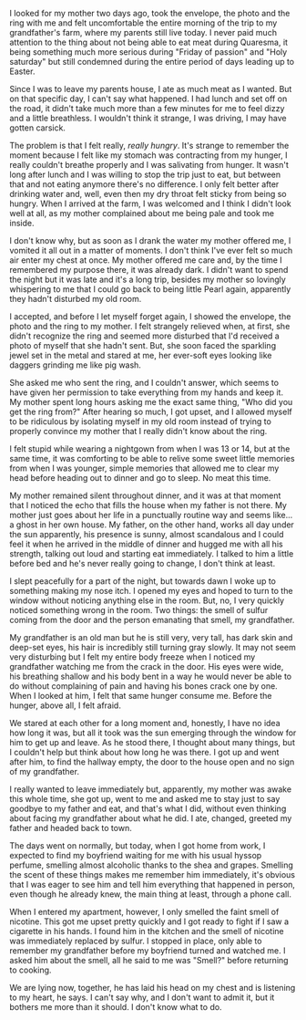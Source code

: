 I looked for my mother two days ago, took the envelope, the photo and the ring with me and felt uncomfortable the entire morning of the trip to my grandfather's farm, where my parents still live today. I never paid much attention to the thing about not being able to eat meat during Quaresma, it being something much more serious during "Friday of passion" and "Holy saturday" but still condemned during the entire period of days leading up to Easter.

Since I was to leave my parents house, I ate as much meat as I wanted. But on that specific day, I can't say what happened. I had lunch and set off on the road, it didn't take much more than a few minutes for me to feel dizzy and a little breathless. I wouldn't think it strange, I was driving, I may have gotten carsick.

The problem is that I felt really, *really hungry*. It's strange to remember the moment because I felt like my stomach was contracting from my hunger, I really couldn't breathe properly and I was salivating from hunger. It wasn't long after lunch and I was willing to stop the trip just to eat, but between that and not eating anymore there's no difference. I only felt better after drinking water and, well, even then my dry throat felt sticky from being so hungry. When I arrived at the farm, I was welcomed and I think I didn't look well at all, as my mother complained about me being pale and took me inside.

I don't know why, but as soon as I drank the water my mother offered me, I vomited it all out in a matter of moments. I don't think I've ever felt so much air enter my chest at once. My mother offered me care and, by the time I remembered my purpose there, it was already dark. I didn't want to spend the night but it was late and it's a long trip, besides my mother so lovingly whispering to me that I could go back to being little Pearl again, apparently they hadn't disturbed my old room.

I accepted, and before I let myself forget again, I showed the envelope, the photo and the ring to my mother. I felt strangely relieved when, at first, she didn't recognize the ring and seemed more disturbed that I'd received a photo of myself that she hadn't sent. But, she soon faced the sparkling jewel set in the metal and stared at me, her ever-soft eyes looking like daggers grinding me like pig wash.

She asked me who sent the ring, and I couldn't answer, which seems to have given her permission to take everything from my hands and keep it. My mother spent long hours asking me the exact same thing, "Who did you get the ring from?" After hearing so much, I got upset, and I allowed myself to be ridiculous by isolating myself in my old room instead of trying to properly convince my mother that I really didn't know about the ring.

I felt stupid while wearing a nightgown from when I was 13 or 14, but at the same time, it was comforting to be able to relive some sweet little memories from when I was younger, simple memories that allowed me to clear my head before heading out to dinner and go to sleep. No meat this time.

My mother remained silent throughout dinner, and it was at that moment that I noticed the echo that fills the house when my father is not there. My mother just goes about her life in a punctually routine way and seems like... a ghost in her own house. My father, on the other hand, works all day under the sun apparently, his presence is sunny, almost scandalous and I could feel it when he arrived in the middle of dinner and hugged me with all his strength, talking out loud and starting eat immediately. I talked to him a little before bed and he's never really going to change, I don't think at least.

I slept peacefully for a part of the night, but towards dawn I woke up to something making my nose itch. I opened my eyes and hoped to turn to the window without noticing anything else in the room. But, no, I very quickly noticed something wrong in the room. Two things: the smell of sulfur coming from the door and the person emanating that smell, my grandfather.

My grandfather is an old man but he is still very, very tall, has dark skin and deep-set eyes, his hair is incredibly still turning gray slowly. It may not seem very disturbing but I felt my entire body freeze when I noticed my grandfather watching me from the crack in the door. His eyes were wide, his breathing shallow and his body bent in a way he would never be able to do without complaining of pain and having his bones crack one by one. When I looked at him, I felt that same hunger consume me. Before the hunger, above all, I felt afraid.

We stared at each other for a long moment and, honestly, I have no idea how long it was, but all it took was the sun emerging through the window for him to get up and leave. As he stood there, I thought about many things, but I couldn't help but think about how long he was there. I got up and went after him, to find the hallway empty, the door to the house open and no sign of my grandfather.

I really wanted to leave immediately but, apparently, my mother was awake this whole time, she got up, went to me and asked me to stay just to say goodbye to my father and eat, and that's what I did, without even thinking about facing my grandfather about what he did. I ate, changed, greeted my father and headed back to town.

The days went on normally, but today, when I got home from work, I expected to find my boyfriend waiting for me with his usual hyssop perfume, smelling almost alcoholic thanks to the shea and grapes. Smelling the scent of these things makes me remember him immediately, it's obvious that I was eager to see him and tell him everything that happened in person, even though he already knew, the main thing at least, through a phone call.

When I entered my apartment, however, I only smelled the faint smell of nicotine. This got me upset pretty quickly and I got ready to fight if I saw a cigarette in his hands. I found him in the kitchen and the smell of nicotine was immediately replaced by sulfur. I stopped in place, only able to remember my grandfather before my boyfriend turned and watched me. I asked him about the smell, all he said to me was "Smell?" before returning to cooking.

We are lying now, together, he has laid his head on my chest and is listening to my heart, he says. I can't say why, and I don't want to admit it, but it bothers me more than it should. I don't know what to do.